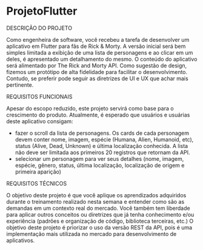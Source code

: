 # ProjetoFlutter

DESCRIÇÃO DO PROJETO

Como engenheira de software, você recebeu a tarefa de desenvolver um aplicativo em Flutter para fãs
de Rick & Morty. A versão inicial será bem simples limitada a exibição de uma lista de personagens e ao
clicar em um deles, é apresentado um detalhamento do mesmo. O conteúdo do aplicativo será
alimentado por The Rick and Morty API. Como sugestão de design, fizemos um protótipo de alta
fidelidade para facilitar o desenvolvimento. Contudo, se preferir pode seguir as diretrizes de UI e UX que
achar mais pertinente.

REQUISITOS FUNCIONAIS

Apesar do escopo reduzido, este projeto servirá como base para o crescimento do produto.
Atualmente, é esperado que usuários e usuárias deste aplicativo consigam:
- fazer o scroll da lista de personagens. Os cards de cada personagem devem conter nome,
imagem, espécie (Humana, Alien, Humanoid, etc), status (Alive, Dead, Unknown) e última
localização conhecida. A lista não deve ser limitada aos primeiros 20 registros que
retornam da API.
- selecionar um personagem para ver seus detalhes (nome, imagem, espécie, gênero, status,
última localização, localização de origem e primeira aparição)


REQUISITOS TÉCNICOS

O objetivo deste projeto é que você aplique os aprendizados adquiridos durante o treinamento realizado
nesta semana e entender como são as demandas em um contexto real do mercado. Você também
tem liberdade para aplicar outros conceitos ou diretrizes que já tenha conhecimento e/ou experiência
(padrões e organização de código, biblioteca terceiras, etc.)
O objetivo deste projeto é priorizar o uso da versão REST da API, pois é uma implementação mais
utilizada no mercado para desenvolvimento de aplicativos.

